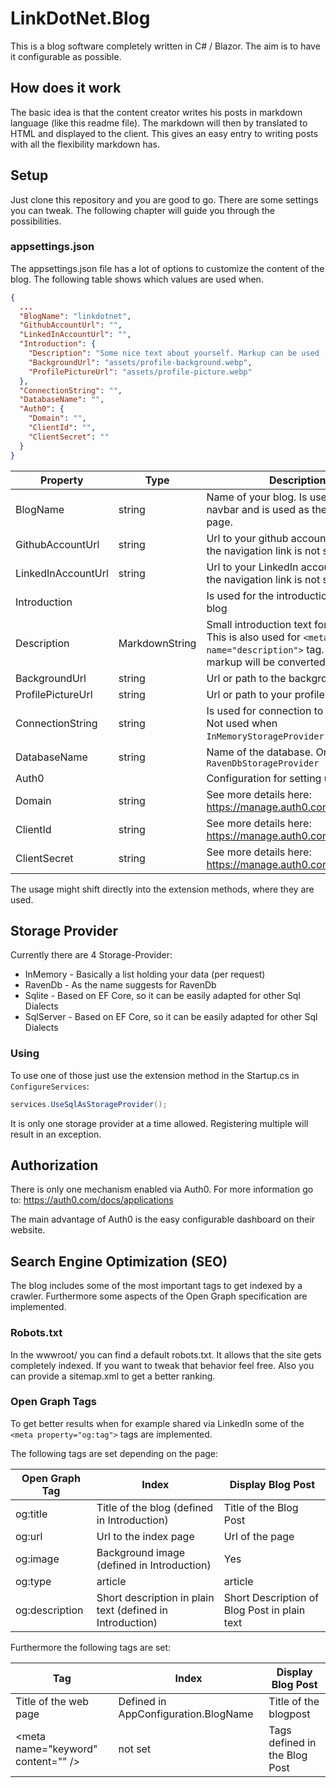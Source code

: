 ﻿# LinkDotNet.Blog
This is a blog software completely written in C# / Blazor. The aim is to have it configurable as possible. 

## How does it work
The basic idea is that the content creator writes his posts in markdown language (like this readme file). 
The markdown will then by translated to HTML and displayed to the client. This gives an easy entry to writing posts with all the flexibility markdown has.

## Setup
Just clone this repository and you are good to go. There are some settings you can tweak. The following chapter will guide you 
through the possibilities.

### appsettings.json
The appsettings.json file has a lot of options to customize the content of the blog. The following table shows which values are used when.

```json
{
  ...
  "BlogName": "linkdotnet",
  "GithubAccountUrl": "",
  "LinkedInAccountUrl": "",
  "Introduction": {
    "Description": "Some nice text about yourself. Markup can be used [Github](https://github.com/someuser/somerepo)",
    "BackgroundUrl": "assets/profile-background.webp",
    "ProfilePictureUrl": "assets/profile-picture.webp"
  },
  "ConnectionString": "",
  "DatabaseName": "",
  "Auth0": {
    "Domain": "",
    "ClientId": "",
    "ClientSecret": ""
  }
}

```

| Property           | Type           | Description                                                                                                                                       |
| ------------------ | -------------- | ------------------------------------------------------------------------------------------------------------------------------------------------- |
| BlogName           | string         | Name of your blog. Is used in the navbar and is used as the title of the page.                                                                    |
| GithubAccountUrl   | string         | Url to your github account. If not set the navigation link is not shown                                                                           |
| LinkedInAccountUrl | string         | Url to your LinkedIn account. If not set the navigation link is not shown                                                                         |
| Introduction       |                | Is used for the introduction part of the blog                                                                                                     |
| Description        | MarkdownString | Small introduction text for yourself. This is also used for `<meta name="description">` tag. For this the markup will be converted to plain text. |
| BackgroundUrl      | string         | Url or path to the background image                                                                                                               |
| ProfilePictureUrl  | string         | Url or path to your profile picture                                                                                                               |
| ConnectionString   | string         | Is used for connection to a database. Not used when `InMemoryStorageProvider` is used                                                             |
| DatabaseName       | string         | Name of the database. Only used with `RavenDbStorageProvider`                                                                                     |
| Auth0              |                | Configuration for setting up Auth0                                                                                                                |
| Domain             | string         | See more details here: https://manage.auth0.com/dashboard/                                                                                        |
| ClientId           | string         | See more details here: https://manage.auth0.com/dashboard/                                                                                        |
| ClientSecret       | string         | See more details here: https://manage.auth0.com/dashboard/                                                                                        |

The usage might shift directly into the extension methods, where they are used.

## Storage Provider
Currently there are 4 Storage-Provider:
 * InMemory - Basically a list holding your data (per request)
 * RavenDb - As the name suggests for RavenDb
 * Sqlite - Based on EF Core, so it can be easily adapted for other Sql Dialects
 * SqlServer - Based on EF Core, so it can be easily adapted for other Sql Dialects

### Using
To use one of those just use the extension method in the Startup.cs in `ConfigureServices`:
```csharp
services.UseSqlAsStorageProvider();
```

It is only one storage provider at a time allowed. Registering multiple will result in an exception.

## Authorization
There is only one mechanism enabled via Auth0. For more information go to: https://auth0.com/docs/applications

The main advantage of Auth0 is the easy configurable dashboard on their website. 

## Search Engine Optimization (SEO)
The blog includes some of the most important tags to get indexed by a crawler. Furthermore some aspects of the Open Graph specification are implemented.

### Robots.txt
In the wwwroot/ you can find a default robots.txt. It allows that the site gets completely indexed. If you want to tweak that behavior feel free.
Also you can provide a sitemap.xml to get a better ranking. 

### Open Graph Tags
To get better results when for example shared via LinkedIn some of the `<meta property="og:tag">` tags are implemented.

The following tags are set depending on the page:

| Open Graph Tag | Index                                                     | Display Blog Post                            |
| -------------- | --------------------------------------------------------- | -------------------------------------------- |
| og:title       | Title of the blog (defined in Introduction)               | Title of the Blog Post                       |
| og:url         | Url to the index page                                     | Url of the page                              |
| og:image       | Background image (defined in Introduction)                | Yes                                          |
| og:type        | article                                                   | article                                      |
| og:description | Short description in plain text (defined in Introduction) | Short Description of Blog Post in plain text |

Furthermore the following tags are set:

| Tag                                      | Index                                | Display Blog Post             |
| ---------------------------------------- | ------------------------------------ | ----------------------------- |
| Title of the web page                    | Defined in AppConfiguration.BlogName | Title of the blogpost         |
| &lt;meta name="keyword" content="" /&gt; | not set                              | Tags defined in the Blog Post |